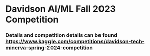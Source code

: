 # Davidson AI/ML Fall 2023 Competition

### Details and competition details can be found https://www.kaggle.com/competitions/davidson-tech-minerva-spring-2024-competition

